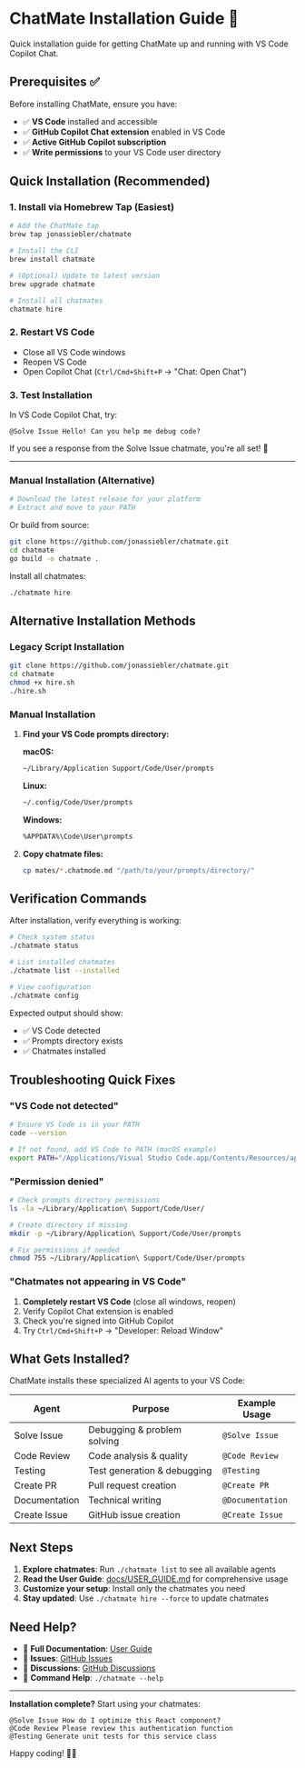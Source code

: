 # ChatMate Installation Guide 🚀

Quick installation guide for getting ChatMate up and running with VS Code Copilot Chat.

## Prerequisites ✅

Before installing ChatMate, ensure you have:

- ✅ **VS Code** installed and accessible
- ✅ **GitHub Copilot Chat extension** enabled in VS Code
- ✅ **Active GitHub Copilot subscription**
- ✅ **Write permissions** to your VS Code user directory


## Quick Installation (Recommended)

### 1. Install via Homebrew Tap (Easiest)

```bash
# Add the ChatMate tap
brew tap jonassiebler/chatmate

# Install the CLI
brew install chatmate

# (Optional) Update to latest version
brew upgrade chatmate

# Install all chatmates
chatmate hire
```

### 2. Restart VS Code

- Close all VS Code windows
- Reopen VS Code
- Open Copilot Chat (`Ctrl/Cmd+Shift+P` → "Chat: Open Chat")

### 3. Test Installation

In VS Code Copilot Chat, try:
```
@Solve Issue Hello! Can you help me debug code?
```

If you see a response from the Solve Issue chatmate, you're all set! 🎉

---

### Manual Installation (Alternative)

```bash
# Download the latest release for your platform
# Extract and move to your PATH
```

Or build from source:

```bash
git clone https://github.com/jonassiebler/chatmate.git
cd chatmate
go build -o chatmate .
```

Install all chatmates:

```bash
./chatmate hire
```

## Alternative Installation Methods

### Legacy Script Installation

```bash
git clone https://github.com/jonassiebler/chatmate.git
cd chatmate
chmod +x hire.sh
./hire.sh
```

### Manual Installation

1. **Find your VS Code prompts directory:**

   **macOS:**
   ```bash
   ~/Library/Application Support/Code/User/prompts
   ```

   **Linux:**
   ```bash
   ~/.config/Code/User/prompts
   ```

   **Windows:**
   ```bash
   %APPDATA%\Code\User\prompts
   ```

2. **Copy chatmate files:**
   ```bash
   cp mates/*.chatmode.md "/path/to/your/prompts/directory/"
   ```

## Verification Commands

After installation, verify everything is working:

```bash
# Check system status
./chatmate status

# List installed chatmates
./chatmate list --installed

# View configuration
./chatmate config
```

Expected output should show:
- ✅ VS Code detected
- ✅ Prompts directory exists
- ✅ Chatmates installed

## Troubleshooting Quick Fixes

### "VS Code not detected"
```bash
# Ensure VS Code is in your PATH
code --version

# If not found, add VS Code to PATH (macOS example)
export PATH="/Applications/Visual Studio Code.app/Contents/Resources/app/bin:$PATH"
```

### "Permission denied"
```bash
# Check prompts directory permissions
ls -la ~/Library/Application\ Support/Code/User/

# Create directory if missing
mkdir -p ~/Library/Application\ Support/Code/User/prompts

# Fix permissions if needed
chmod 755 ~/Library/Application\ Support/Code/User/prompts
```

### "Chatmates not appearing in VS Code"
1. **Completely restart VS Code** (close all windows, reopen)
2. Verify Copilot Chat extension is enabled
3. Check you're signed into GitHub Copilot
4. Try `Ctrl/Cmd+Shift+P` → "Developer: Reload Window"

## What Gets Installed?

ChatMate installs these specialized AI agents to your VS Code:

| Agent | Purpose | Example Usage |
|-------|---------|---------------|
| Solve Issue | Debugging & problem solving | `@Solve Issue` |
| Code Review | Code analysis & quality | `@Code Review` |
| Testing | Test generation & debugging | `@Testing` |
| Create PR | Pull request creation | `@Create PR` |
| Documentation | Technical writing | `@Documentation` |
| Create Issue | GitHub issue creation | `@Create Issue` |

## Next Steps

1. **Explore chatmates**: Run `./chatmate list` to see all available agents
2. **Read the User Guide**: [docs/USER_GUIDE.md](USER_GUIDE.md) for comprehensive usage
3. **Customize your setup**: Install only the chatmates you need
4. **Stay updated**: Use `./chatmate hire --force` to update chatmates

## Need Help?

- 📖 **Full Documentation**: [User Guide](USER_GUIDE.md)
- 🐛 **Issues**: [GitHub Issues](https://github.com/jonassiebler/chatmate/issues)
- 💬 **Discussions**: [GitHub Discussions](https://github.com/jonassiebler/chatmate/discussions)
- 🔧 **Command Help**: `./chatmate --help`

---

**Installation complete?** Start using your chatmates:
```
@Solve Issue How do I optimize this React component?
@Code Review Please review this authentication function
@Testing Generate unit tests for this service class
```

Happy coding! 🤖✨
